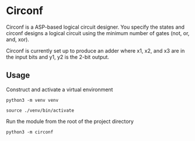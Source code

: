# Circonf

Circonf is a ASP-based logical circuit designer. You specify the states and circonf designs a logical circuit using the minimum number of gates (not, or, and, xor).

Circonf is currently set up to produce an adder where x1, x2, and x3 are in the input bits and y1, y2 is the 2-bit output.

## Usage

Construct and activate a virtual environment

`python3 -m venv venv`

`source ./venv/bin/activate`

Run the module from the root of the project directory

`python3 -m circonf`

